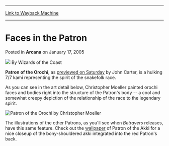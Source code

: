
---
[Link to Wayback Machine](https://web.archive.org/web/20211016023439/https://magic.wizards.com/en/articles/archive/arcana/faces-patron-2005-01-17)

[_metadata_:author]:- "Wizards of the Coast"
[_metadata_:description]:- "Patron of the Orochi, as previewed on Saturday by John Carter, is a hulking 7/7 kami representing the spirit of the snakefolk race. As you can see in the art detail below, Christopher Moeller painted orochi faces and bodies right into the structure of the Patron's body -- a cool and somewhat creepy depiction of the relationship of the race to the legendary spirit. The"
[_metadata_:generator]:- "Drupal 7 (http://drupal.org)"
[_metadata_:node]:- "608166"
[_metadata_:publish_date]:- "2005-01-17"
[_metadata_:source]:- "div-main-content"
[_metadata_:title]:- "Faces in the Patron"
[_metadata_:wayback_capture_timestamp]:- "2021-10-16 02:34:39"
[_metadata_:wayback_raw_url]:- "https://web.archive.org/web/20211016023439id_/https://magic.wizards.com/en/articles/archive/arcana/faces-patron-2005-01-17"
[_metadata_:wayback_url]:- "https://magic.wizards.com/en/articles/archive/arcana/faces-patron-2005-01-17"
---


Faces in the Patron
===================



 Posted in **Arcana**
 on January 17, 2005 






![](https://media.magic.wizards.com/styles/auth_small/public/images/person/wizards_author.jpg)
By Wizards of the Coast












**Patron of the Orochi**, as [previewed on Saturday](http://archive.wizards.com/Magic/Magazine/Article.aspx?x=mtgcom/daily/jc23) by John Carter, is a hulking 7/7 kami representing the spirit of the snakefolk race.

 As you can see in the art detail below, Christopher Moeller painted orochi faces and bodies right into the structure of the Patron's body -- a cool and somewhat creepy depiction of the relationship of the race to the legendary spirit. 

![Patron of the Orochi by Christopher Moeller](https://media.magic.wizards.com/image_legacy_migration/magic/images/mtgcom/arcana300/patronorochi_44821.jpg)

The illustrations of the other Patrons, as you'll see when *Betrayers* releases, have this same feature. Check out the [wallpaper](/en/articles/archive/wallpaper-week-patron-akki-2005-01-14) of Patron of the Akki for a nice closeup of the bony-shouldered akki integrated into the red Patron's back.







